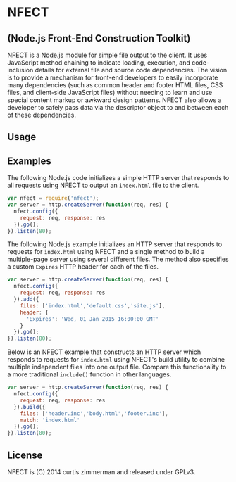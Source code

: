 NFECT
====
## (Node.js Front-End Construction Toolkit)

NFECT is a Node.js module for simple file output to the client. It uses 
JavaScript method chaining to indicate loading, execution, and 
code-inclusion details for external file and source code dependencies. 
The vision is to provide a mechanism for front-end developers to easily 
incorporate many dependencies (such as common header and footer HTML files, 
CSS files, and client-side JavaScript files) without needing to learn and 
use special content markup or awkward design patterns. NFECT also allows 
a developer to safely pass data via the descriptor object to and between 
each of these dependencies.

## Usage

## Examples

The following Node.js code initializes a simple HTTP server that responds 
to all requests using NFECT to output an `index.html` file to the client.

```javascript
var nfect = require('nfect');
var server = http.createServer(function(req, res) {
  nfect.config({
    request: req, response: res
  }).go();
}).listen(80);
```

The following Node.js example initializes an HTTP server that responds to 
requests for `index.html` using NFECT and a single method to build 
a multiple-page server using several different files. The method also 
specifies a custom `Expires` HTTP header for each of the files.

```javascript
var server = http.createServer(function(req, res) {
  nfect.config({
    request: req, response: res
  }).add({
    files: ['index.html','default.css','site.js'],
    header: {
      'Expires': 'Wed, 01 Jan 2015 16:00:00 GMT'
    }
  }).go();
}).listen(80);
```

Below is an NFECT example that constructs an HTTP server which responds to 
requests for `index.html` using NFECT's build utility to combine multiple
independent files into one output file. Compare this functionality to a 
more traditional `include()` function in other languages.

```javascript
var server = http.createServer(function(req, res) {
  nfect.config({
    request: req, response: res
  }).build({
    files: ['header.inc','body.html','footer.inc'],
    match: 'index.html'
  }).go();
}).listen(80);
```

## License

NFECT is (C) 2014 curtis zimmerman and released under GPLv3.
